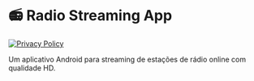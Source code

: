 # 📻 Radio Streaming App

[![Privacy Policy](https://img.shields.io/badge/🔒_Privacy_Policy-View_Here-blue?style=flat&logo=github)](https://htmlpreview.github.io/?https://github.com/Fabricio94Bz/Radio/blob/main/politica-privacidade.html)

Um aplicativo Android para streaming de estações de rádio online com qualidade HD.


